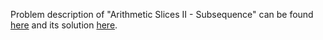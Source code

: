 Problem description of "Arithmetic Slices II - Subsequence" can be found [here](https://leetcode.com/problems/arithmetic-slices-ii-subsequence/description/) and its solution [here](https://github.com/aurimas13/Solutions-To-Problems/blob/main/LeetCode/Python%20Solutions/Arithmetic%20Slices%20II%20-%20Subsequence/arithmetic.py).

